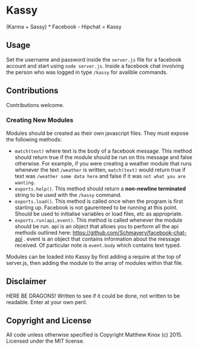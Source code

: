 # Kassy
(Karma + Sassy) * Facebook - Hipchat = Kassy

## Usage
Set the username and password inside the `server.js` file for a facebook account and start using `node server.js`.
Inside a facebook chat involving the person who was logged in type `/kassy` for avalible commands.

## Contributions
Contributions welcome.

### Creating New Modules
Modules should be created as their own javascript files. They must expose the following methods:
* `match(text)` where text is the body of a facebook message. This method should return true if the module should be run on this message and false otherwise. For example, if you were creating a weather module that runs whenever the text `/weather` is written, `match(text)` would return true if text was `/weather some data here` and false if it was `not what you are wanting`.
* `exports.help()`. This method should return a <b>non-newline terminated</b> string to be used with the `/kassy` command.
* `exports.load()`. This method is called once when the program is first starting up. Facebook is not gaurenteed to be running at this point. Should be used to initialise variables or load files, etc as appropriate.
* `exports.run(api,event)`. This method is called whenever the module should be run. api is an object that allows you to perform all the api methods outlined here: https://github.com/Schmavery/facebook-chat-api . event is an object that contains information about the message received. Of particular note is `event.body` which contains text typed.

Modules can be loaded into Kassy by first adding a require at the top of server.js, then adding the module to the array of modules within that file.

## Disclaimer
HERE BE DRAGONS!
Written to see if it could be done, not written to be readable. Enter at your own peril.

## Copyright and License
All code unless otherwise specified is Copyright Matthew Knox (c) 2015.
Licensed under the MIT license.
